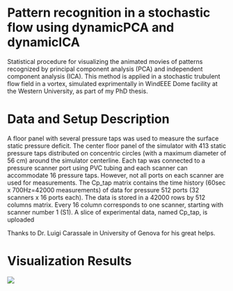 # Pattern recognition in a stochastic flow using dynamicPCA and dynamicICA
Statistical procedure for visualizing the animated movies of patterns recognized by principal component analysis (PCA) and independent component analysis (ICA).
This method is applied in a stochastic trubulent flow field in a vortex, simulated exprimentally in WindEEE Dome facility at the Western University, as part of my PhD thesis.

# Data and Setup Description
A floor panel with several pressure taps was used to measure the surface static pressure deficit. The center floor panel of the simulator with 413 static pressure taps distributed on concentric circles (with a maximum diameter of 56 cm) around the simulator centerline. Each tap was connected to a pressure scanner port using PVC tubing and each scanner can accommodate 16 pressure taps. However, not all ports on each scanner are used for measurements. 
The Cp_tap matrix contains the time history (60sec x 700Hz=42000 measurements) of data for pressure 512 ports (32 scanners x 16 ports each). The data is stored in a 42000 rows by 512 columns matrix. Every 16 column corresponds to one scanner, starting with scanner number 1 (S1). 
A slice of experimental data, named Cp_tap, is uploaded

Thanks to Dr. Luigi Carassale in University of Genova for his great helps.

# Visualization Results
![](images/PCA_Mode%201.png)

